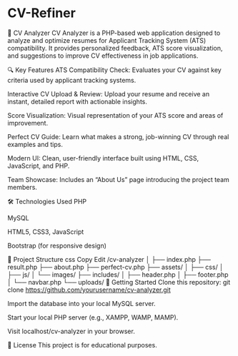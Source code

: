 # CV-Refiner
💼 CV Analyzer
CV Analyzer is a PHP-based web application designed to analyze and optimize resumes for Applicant Tracking System (ATS) compatibility. It provides personalized feedback, ATS score visualization, and suggestions to improve CV effectiveness in job applications.

🔍 Key Features
ATS Compatibility Check: Evaluates your CV against key criteria used by applicant tracking systems.

Interactive CV Upload & Review: Upload your resume and receive an instant, detailed report with actionable insights.

Score Visualization: Visual representation of your ATS score and areas of improvement.

Perfect CV Guide: Learn what makes a strong, job-winning CV through real examples and tips.

Modern UI: Clean, user-friendly interface built using HTML, CSS, JavaScript, and PHP.

Team Showcase: Includes an “About Us” page introducing the project team members.

🛠 Technologies Used
PHP

MySQL

HTML5, CSS3, JavaScript

Bootstrap (for responsive design)

📁 Project Structure
css
Copy
Edit
/cv-analyzer
│
├── index.php
├── result.php
├── about.php
├── perfect-cv.php
├── assets/
│   ├── css/
│   ├── js/
│   └── images/
├── includes/
│   ├── header.php
│   ├── footer.php
│   └── navbar.php
└── uploads/
🚀 Getting Started
Clone this repository:
git clone https://github.com/yourusername/cv-analyzer.git

Import the database into your local MySQL server.

Start your local PHP server (e.g., XAMPP, WAMP, MAMP).

Visit localhost/cv-analyzer in your browser.

📜 License
This project is for educational purposes.
